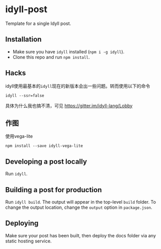 # idyll-post

Template for a single Idyll post.

## Installation

- Make sure you have `idyll` installed (`npm i -g idyll`).
- Clone this repo and run `npm install`.

## Hacks

idyll使用最基本的`idyll`现在的新版本会出一些问题。转而使用以下的命令
```
idyll --ssr=false
```
具体为什么我也搞不清，可见 https://gitter.im/idyll-lang/Lobby

## 作图

使用vega-lite

```
npm install --save idyll-vega-lite    

```

## Developing a post locally

Run `idyll`.

## Building a post for production

Run `idyll build`. The output will appear in the top-level `build` folder. To change the output location, change the `output` option in `package.json`.

## Deploying

Make sure your post has been built, then deploy the docs folder via any static hosting service.
